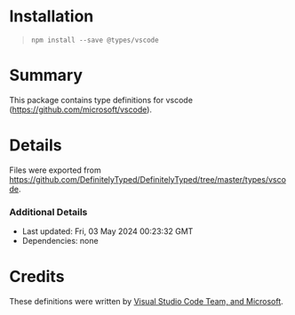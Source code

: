 # Installation
> `npm install --save @types/vscode`

# Summary
This package contains type definitions for vscode (https://github.com/microsoft/vscode).

# Details
Files were exported from https://github.com/DefinitelyTyped/DefinitelyTyped/tree/master/types/vscode.

### Additional Details
 * Last updated: Fri, 03 May 2024 00:23:32 GMT
 * Dependencies: none

# Credits
These definitions were written by [Visual Studio Code Team, and Microsoft](https://github.com/microsoft).
